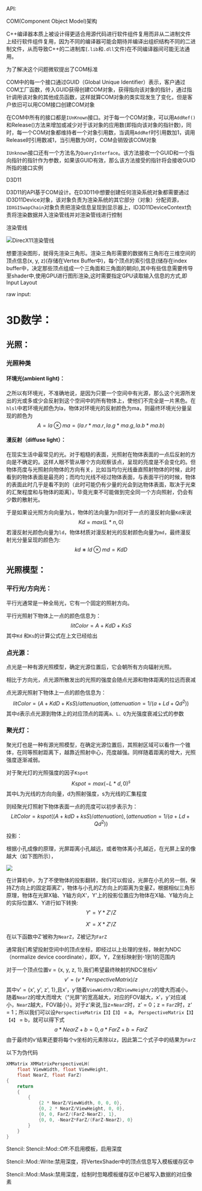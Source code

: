 API:

COM(Component Object Model)架构

C++编译器本质上被设计得更适合用源代码进行软件组件复用而非从二进制文件上经行软件组件复用，因为不同的编译器可能会期待并编译出组织结构不同的二进制文件，从而导致C++的二进制库(`.lib`和`.dll`文件)在不同编译器间可能无法通用。

为了解决这个问题微软提出了COM标准

COM中的每一个接口通过GUID（Global Unique Identifier）表示，客户通过COM工厂函数，传入GUID获得创建COM对象，获得指向该对象的指针，通过指针调用该对象的其他成员函数，这样就算COM对象的类实现发生了变化，但是客户依旧可以用COM接口创建COM对象

在COM中所有的接口都是`IUnKnown`接口。对于每一个COM对象，可以用`AddRef()`和Release()方法来增加或减少对于该对象的应用数(即指向该对象的指针数)，同时，每一个COM对象都维持者一个对象引用数，当调用`AddRef`时引用数加1，调用Release时引用数减1，当引用数为0时，COM会销毁该COM对象

`IUnknown`接口还有一个方法名为`QueryInterface`。该方法接收一个GUID和一个指向指针的指针作为参数，如果该GUID有效，那么该方法接受的指针将会接收GUID所指的接口实例

D3D11

D3D11的API基于COM设计。在D3D11中想要创建任何渲染系统对象都需要通过ID3D11Device对象，该对象负责为渲染系统的其它部分（对象）分配资源，`IDXGISwapChain`对象负责把渲染信息呈现到显示器上，ID3D11DeviceContext负责将渲染数据并入渲染管线并对渲染管线进行控制

渲染管线

![DirecX11渲染管线](DirecX11渲染管线.png)

想要渲染图形，就得先渲染三角形。渲染三角形需要的数据有三角形在三维空间的顶点信息(x, y, z)(存储在Vertex Buffer中)，每个顶点的索引信息(储存在index buffer中，决定那些顶点组成一个三角面和三角面的朝向),其中有些信息需要传导至shader中,使用GPU进行图形渲染,这时需要指定GPU读取输入信息的方式,即Input Layout

raw input:



# 3D数学：

## 光照：

### 光照种类

#### 环境光(ambient light)：

之所以有环境光，不准确地说，是因为只要一个空间中有光源，那么这个光源所发出的光或多或少会反射到这个空间中的所有物体上，使他们不完全是一片黑色。在`hlsl`中若环境光颜色为la，物体对环境光的反射颜色为ma，则最终环境光分量呈现的颜色为
$$
A=la⊗ma = (la.r * ma.r, la.g * ma.g, la.b * ma.b)
$$
#### 漫反射（diffuse light）：

在现实生活中最常见的光。对于粗糙的表面，光照射在物体表面的一点后反射的方向是不确定的。这样人眼不管从哪个方向观察该点，呈现的亮度是不会变化的。但物体亮度与光照射向物体的方向有关，比如当均匀光线垂直照射物体的时候，此时看到的物体表面是最亮的；而均匀光线不经过物体表面，与表面平行的时候，物体的表面此时几乎是看不到的（此时可能仍有少量的光会到达物体表面，取决于光束的汇聚程度和与物体的距离）。毕竟光束不可能做到完全同一个方向照射，仍会有少数的散射光。

于是如果设光照方向向量为L，物体的法向量为n则对于一点的漫反射向量`Kd`来说
$$
Kd = max(L*n, 0)
$$
若漫反射光颜色向量为`ld`，物体材质对漫反射光的反射颜色向量为`md`，最终漫反射光分量呈现的颜色为:
$$
kd∗ld⊗md=KdD
$$
## 光照模型：

### 平行光/方向光：

平行光通常是一种全局光，它有一个固定的照射方向。

平行光照射下物体上一点的颜色信息为：
$$
litColor = A + KdD + KsS 
$$
其中`Kd` 和`Ks`的计算公式在上文已经给出

### 点光源：

点光是一种有源光照模型，确定光源位置后，它会朝所有方向辐射光照。

相比于方向光，点光源所散发出的光照的强度会随点光源和物体距离的拉远而衰减

点光源光照射下物体上一点的颜色信息为：
$$
litColor = (A + KdD +KsS)/attenuation, (attenuation = 1/(a + Ld + Qd^2))
$$
其中`d`表示点光源到物体上的对应顶点的距离`a、L、Q`为光强度衰减公式的参数

### 聚光灯：

聚光灯也是一种有源光照模型，在确定光源位置后，其照射区域可以看作一个锥体，在同等照射距离下，越靠近照射中心，亮度越强。同样随着距离的增大，光照强度逐渐减弱。

对于聚光灯的光照强度的因子`Kspot`
$$
Kspot = max(-L*d, 0)^s
$$
其中L为光线的方向向量，d为照射强度，s为光线的汇集程度

则经聚光灯照射下物体表面一点的亮度可以初步表示为：
$$
LitColor=kspot((A+kdD+ksS)/attenuation), (attenuation = 1/(a + Ld + Qd^2))
$$




投影：

根据小孔成像的原理，光屏距离小孔越远，或者物体离小孔越近，在光屏上呈的像越大（如下图所示），

![](C:\Users\29478\source\repos\DIRECT~1\DIRECT~1\1.PNG)

在计算机中，为了不使物体的投影翻转，我们可以假设，光屏在小孔的另一侧，保持Z方向上的固定距离Z'，物体与小孔的Z方向上的距离为变量Z，根据相似三角形原理，物体在光屏X轴、Y轴方向X‘，Y’上的投影位置应为物体在X轴、Y轴方向上的实际位置X、Y进行如下转换:										
$$
Y' = Y * Z' / Z
$$

$$
X'= X * Z'/Z
$$

在以下函数中Z‘被称为`NearZ`，Z被记为`FarZ`

通常我们希望投射空间中的顶点坐标，即经过以上处理的坐标，映射为NDC（normalize device coordinate），即X，Y，Z坐标映射到-1到1的范围内

对于一个顶点位置v = {x, y, z, 1},我们希望最终映射的NDC坐标v’
$$
v' = (v * PerspectiveMatrix)/ z
$$
其中v' = {x', y', z', 1},且x'，y‘随着`ViewWidth/2`和`ViewHeight/2`的增大而减小，随着`NearZ`的增大而增大（“光屏”的宽高越大，对应的FOV越大，x'，y'对应减小，`NearZ`越大，FOV越小）。对于z'来说,当z=`NearZ`时，z’ = 0；z = `FarZ`时，z‘ = 1；所以我们可以设`PerspectiveMatrix【3】【3】` = a，  `PerspectiveMatrix【3】【4】` = b，就可以得下式
$$
{a * NearZ + b = 0, a * FarZ + b = FarZ}
$$
由于最终的v‘结果还要将每个v坐标的元素除以z，因此第二个式子中的结果为`FarZ`

以下为伪代码

```C++
XMMatrix XMMatrixPerspectiveLH( 
	float ViewWidth, float ViewHeight, 
	float NearZ, float FarZ)
{
	return 
    {
        { 
            {2 * NearZ/ViewWidth, 0, 0, 0},
            {0, 2 * NearZ/ViewHeight, 0, 0},
            {0, 0, FarZ/(FarZ-NearZ), 1},
            {0, 0, -NearZ*FarZ/(FarZ-NearZ), 0}
        }
    }
}
```

Stencil:
Stencil::Mod::Off:不启用模板，启用深度

Stencil::Mod::Write:禁用深度，将VertexShader中的顶点信息写入模板缓存区中

Stencil::Mod::Mask:禁用深度，绘制时忽略模板缓存区中已被写入数据的对应像素
